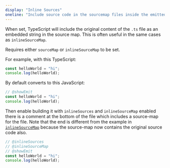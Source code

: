 ```yaml
---
display: "Inline Sources"
oneline: "Include source code in the sourcemap files inside the emitted JavaScript"
---
```


When set, TypeScript will include the original content of the `.ts` file as an embedded string in the source map.
This is often useful in the same cases as `inlineSourceMap`.

Requires either `sourceMap` or `inlineSourceMap` to be set.

For example, with this TypeScript:

```ts twoslash
const helloWorld = "hi";
console.log(helloWorld);
```

By default converts to this JavaScript:

```ts twoslash
// @showEmit
const helloWorld = "hi";
console.log(helloWorld);
```

Then enable building it with `inlineSources` and `inlineSourceMap` enabled there is a comment at the bottom of the file which includes
a source-map for the file.
Note that the end is different from the example in [`inlineSourceMap`](#inlineSourceMap) because the source-map now contains the original source code also.

```ts twoslash
// @inlineSources
// @inlineSourceMap
// @showEmit
const helloWorld = "hi";
console.log(helloWorld);
```
